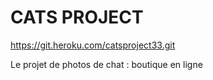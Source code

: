 # CATS PROJECT

https://git.heroku.com/catsproject33.git

Le projet de photos de chat : boutique en ligne